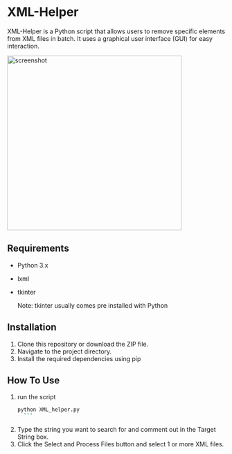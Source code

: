 # XML-Helper


XML-Helper is a Python script that allows users to remove specific elements from XML files in batch. It uses a graphical user interface (GUI) for easy interaction.

<img width="403" alt="screenshot" src="https://github.com/ian-mcquade/XML-Helper/assets/110917510/1058878f-3201-465b-af55-58ecb85799ae">


## Requirements

- Python 3.x
- lxml
- tkinter

  Note: tkinter usually comes pre installed with Python

## Installation

1. Clone this repository or download the ZIP file.
2. Navigate to the project directory.
3. Install the required dependencies using pip


## How To Use

1.  run the script
      ```bash
    python XML_helper.py
        ```

2. Type the string you want to search for and comment out in the Target String box.
3. Click the Select and Process Files button and select 1 or more XML files. 
